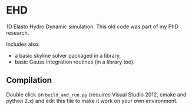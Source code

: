 # EHD

1D Elasto Hydro Dynamic simulation. This old code was part of my PhD research.

Includes also:
  * a basic skyline solver packaged in a library,
  * basic Gauss integration routines (in a library too).

## Compilation

Double click on `build_and_run.py` (requires Visual Studio 2012, cmake and python 2.x) and edit this file to make it work on your own environment.
